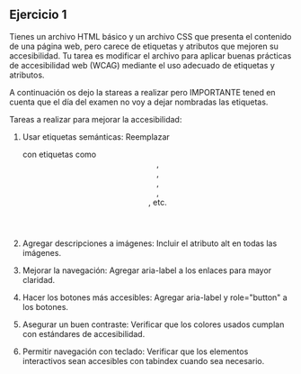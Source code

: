 ## Ejercicio 1 

Tienes un archivo HTML básico y un archivo CSS que presenta el contenido de una página web, pero carece de etiquetas y atributos que mejoren su accesibilidad. Tu tarea es modificar el archivo para aplicar buenas prácticas de accesibilidad web (WCAG) mediante el uso adecuado de etiquetas y atributos.

A continuación os dejo la stareas a realizar pero IMPORTANTE tened en cuenta que el día del examen no voy a dejar nombradas las etiquetas. 

Tareas a realizar para mejorar la accesibilidad:
1. Usar etiquetas semánticas: Reemplazar <div> con etiquetas como <header>, <nav>, <main>, <section>, <footer>, etc.

2. Agregar descripciones a imágenes: Incluir el atributo alt en todas las imágenes.

3. Mejorar la navegación: Agregar aria-label a los enlaces para mayor claridad.

4. Hacer los botones más accesibles: Agregar aria-label y role="button" a los botones.

5. Asegurar un buen contraste: Verificar que los colores usados cumplan con estándares de accesibilidad.

6. Permitir navegación con teclado: Verificar que los elementos interactivos sean accesibles con tabindex cuando sea necesario.